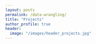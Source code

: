 ```yaml
---
layout: posts
permalink: /data-wrangling/
title: "Projects"
author_profile: true
header:
  image: "/images/header_projects.jpg"
---
```



